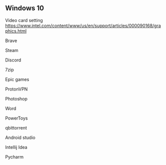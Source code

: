 
## Windows 10

Video card setting 
https://www.intel.com/content/www/us/en/support/articles/000090168/graphics.html

Brave

Steam

Discord

7zip

Epic games 

ProtonVPN

Photoshop

Word

PowerToys

qbittorrent 

Android studio

Intellij Idea

Pycharm

